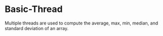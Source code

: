 # Basic-Thread
Multiple threads are used to compute the average, max, min, median, and standard deviation of an array.
